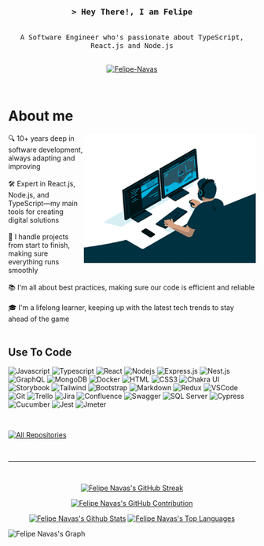 <h3 align="center">
  <samp>&gt; Hey There!, I am
    <b>Felipe</b>
  </samp>
</h3>

<p align="center">
  <samp>
    <br>
    A Software Engineer who's passionate about TypeScript, React.js and Node.js
    <br>
    <br>
  </samp>
</p>

<p align="center">
 <a href="https://www.linkedin.com/in/felipenavaslederhos/" target="_blank">
  <img src="https://img.shields.io/badge/LinkedIn-0077B5?style=for-the-badge&logo=linkedin&logoColor=white" alt="Felipe-Navas"/>
 </a>
</p>
<br />

# About me

<p>
  <img align="right" width="350" src="giphy_coding.gif" alt="Coding Work From Home GIF by Domme Space" />
  🔍 10+ years deep in software development, always adapting and improving <br/><br/>
  🛠️ Expert in React.js, Node.js, and TypeScript—my main tools for creating digital solutions <br/><br/>
  🔄 I handle projects from start to finish, making sure everything runs smoothly <br/><br/>
  📚 I'm all about best practices, making sure our code is efficient and reliable <br/><br/>
  🎓 I'm a lifelong learner, keeping up with the latest tech trends to stay ahead of the game <br/><br/>
</p>


## Use To Code

![Javascript](https://img.shields.io/badge/Javascript-F0DB4F?style=for-the-badge&labelColor=black&logo=javascript&logoColor=F0DB4F)
![Typescript](https://img.shields.io/badge/Typescript-007acc?style=for-the-badge&labelColor=black&logo=typescript&logoColor=007acc)
![React](https://img.shields.io/badge/-React-61DBFB?style=for-the-badge&labelColor=black&logo=react&logoColor=61DBFB)
![Nodejs](https://img.shields.io/badge/Nodejs-3C873A?style=for-the-badge&labelColor=black&logo=node.js&logoColor=3C873A)
![Express.js](https://img.shields.io/badge/Express.js-000000?style=for-the-badge&logo=express&logoColor=white)
![Nest.js](https://img.shields.io/badge/Nest.js-E0234E?style=for-the-badge&logo=nestjs&logoColor=white)
![GraphQL](https://img.shields.io/badge/GraphQL-E10098?style=for-the-badge&logo=graphql&logoColor=white)
![MongoDB](https://img.shields.io/badge/MongoDB-4EA94B?style=for-the-badge&logo=mongodb&logoColor=white)
![Docker](https://img.shields.io/badge/Docker-2496ED?style=for-the-badge&logo=docker&logoColor=white)
![HTML](https://img.shields.io/badge/HTML5-E34F26?style=for-the-badge&logo=html5&logoColor=white)
![CSS3](https://img.shields.io/badge/CSS3-1572B6?style=for-the-badge&logo=css3&logoColor=white)
![Chakra UI](https://img.shields.io/badge/Chakra_UI-319795?style=for-the-badge&labelColor=black&logo=chakraui&logoColor=white)
![Storybook](https://img.shields.io/badge/Storybook-FF4785?style=for-the-badge&logo=storybook&logoColor=white)
![Tailwind](https://img.shields.io/badge/Tailwind_CSS-092749?style=for-the-badge&logo=tailwindcss&logoColor=06B6D4&labelColor=000000)
![Bootstrap](https://img.shields.io/badge/Bootstrap-563D7C?style=for-the-badge&logo=bootstrap&logoColor=white)
![Markdown](https://img.shields.io/badge/Markdown-000000?style=for-the-badge&logo=markdown&logoColor=white)
![Redux](https://img.shields.io/badge/Redux-593D88?style=for-the-badge&logo=redux&logoColor=white)
![VSCode](https://img.shields.io/badge/VSCode-007ACC?style=for-the-badge&logo=visualstudiocode&logoColor=white)
![Git](https://img.shields.io/badge/Git-F05032?style=for-the-badge&logo=git&logoColor=white)
![Trello](https://img.shields.io/badge/Trello-0052CC?style=for-the-badge&logo=trello&logoColor=white)
![Jira](https://img.shields.io/badge/Jira-0052CC?style=for-the-badge&logo=jirasoftware&logoColor=white)
![Confluence](https://img.shields.io/badge/Confluence-172B4D?style=for-the-badge&logo=confluence&logoColor=white)
![Swagger](https://img.shields.io/badge/Swagger-85EA2D?style=for-the-badge&labelColor=black&logo=swagger&logoColor=white)
![SQL Server](https://img.shields.io/badge/SQL_Server-CC2927?style=for-the-badge&logo=microsoftsqlserver&logoColor=white)
![Cypress](https://img.shields.io/badge/Cypress-69D3A7?style=for-the-badge&labelColor=black&logo=cypress)
![Cucumber](https://img.shields.io/badge/Cucumber-23D96C?style=for-the-badge&labelColor=black&logo=cucumber)
![Jest](https://img.shields.io/badge/Jest-C21325?style=for-the-badge&logo=jest)
![Jmeter](https://img.shields.io/badge/Jmeter-D22128?style=for-the-badge&labelColor=black&logo=apachejmeter&logoColor=white)


<!-- Incoming technologies that I am studying: -->
<!-- ![Astro](https://img.shields.io/badge/Astro-BC52EE?style=for-the-badge&labelColor=black&logo=astro&logoColor=white) -->
<!-- ![React Query](https://img.shields.io/badge/-React_Query-FF4154?style=for-the-badge&logo=react%20query&logoColor=white) -->
<!-- ![React Native](https://img.shields.io/badge/React_Native-20232A?style=for-the-badge&logo=react&logoColor=61DAFB) -->
<!-- ![Next.js](https://img.shields.io/badge/next.js-000000?style=for-the-badge&logo=nextdotjs&logoColor=white) -->
<!-- ![SASS Badge](https://img.shields.io/badge/Sass-CC6699?style=for-the-badge&logo=sass&logoColor=white) -->
<!-- ![Ant-Design](https://img.shields.io/badge/AntDesign-0170FE?style=for-the-badge&logo=antdesign&logoColor=white) -->
<!-- ![Strapi](https://img.shields.io/badge/strapi-2E7EEA?style=for-the-badge&logo=strapi&logoColor=white) -->

<br/>

<p align="left">
  <a href="https://github.com/Felipe-Navas?tab=repositories" target="_blank"><img alt="All Repositories" title="All Repositories" src="https://img.shields.io/badge/-My%20Repos-2962FF?style=for-the-badge&logo=koding&logoColor=white"/></a>
</p>

<br/>
<hr/>
<br/>

<p align="center">
  <a href="https://github.com/Felipe-Navas">
    <img src="https://streak-stats.demolab.com?user=Felipe-Navas&theme=tokyonight&border=01313F&background=01313F" alt="Felipe Navas's GitHub Streak" width="490px" />
  </a>
</p>

<p align="center">
  <a href="https://github.com/Felipe-Navas">
    <img src="https://github-profile-summary-cards.vercel.app/api/cards/profile-details?username=Felipe-Navas&theme=tokyonight" alt="Felipe Navas's GitHub Contribution" />
  </a>
</p>

<p align="center">
  <a href="https://github.com/Felipe-Navas"><img alt="Felipe Navas's Github Stats" src="https://denvercoder1-github-readme-stats.vercel.app/api?username=Felipe-Navas&show_icons=true&count_private=true&theme=tokyonight&border_color=01313F&bg_color=01313F" height="192px" width="49.5%"/></a>
  <a href="https://github.com/Felipe-Navas"><img alt="Felipe Navas's Top Languages" src="https://denvercoder1-github-readme-stats.vercel.app/api/top-langs/?username=Felipe-Navas&langs_count=8&layout=compact&theme=tokyonight&border_color=01313F&bg_color=01313F" height="192px" width="49.5%"/></a>
  <br/>
</p>

![Felipe Navas's Graph](https://github-readme-activity-graph.vercel.app/graph?username=Felipe-Navas&custom_title=Felipe%20Navas's%20GitHub%20Activity%20Graph&bg_color=01313f&color=bf91f3&line=38bdae&point=6092df&area_color=38bdae&title_color=6092df&area=true)
